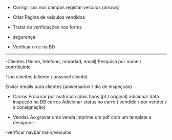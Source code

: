 



- Corrigir css nos campos registar veículos (arrows)

- Criar Página de veículos vendidos

- Tratar de verificações nos forms

- segurança

- Verificar n cc na BD

___________________________________________________________

-Clientes (Nome, telefone, moradad, email)
Pesquisa por nome \ contribuinte 

Tipo clientes (cliente \ possivel cliente)

Enviar emails para clientes (aniversarios / dia de inspeçcão)

- Carros
Procurar por matricula (dois tipos (pt / original)
adicionar data inspeção na DB carros
Adicionar status no carro ( vendido / por vender / a consignação)

- Vendas
Ao gravar uma venda imprime um pdf com um template a designar--.
 
 -verificar navbar main/veiculos